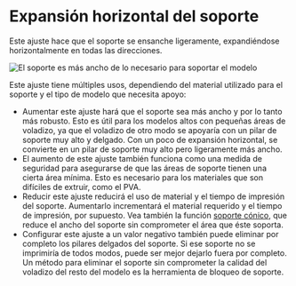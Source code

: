 Expansión horizontal del soporte
====
Este ajuste hace que el soporte se ensanche ligeramente, expandiéndose horizontalmente en todas las direcciones.

<!--screenshot {
"image_path": "support_offset.png",
"models": [{"script": "duct.scad"}],
"camera_position": [47, 72, 128],
"settings": {
    "support_enable": true,
    "support_offset": 1.6
},
"colours": 64
}-->
![El soporte es más ancho de lo necesario para soportar el modelo](../images/support_offset.png)

Este ajuste tiene múltiples usos, dependiendo del material utilizado para el soporte y el tipo de modelo que necesita apoyo:
* Aumentar este ajuste hará que el soporte sea más ancho y por lo tanto más robusto. Esto es útil para los modelos altos con pequeñas áreas de voladizo, ya que el voladizo de otro modo se apoyaría con un pilar de soporte muy alto y delgado. Con un poco de expansión horizontal, se convierte en un pilar de soporte muy alto pero ligeramente más ancho.
* El aumento de este ajuste también funciona como una medida de seguridad para asegurarse de que las áreas de soporte tienen una cierta área mínima. Esto es necesario para los materiales que son difíciles de extruir, como el PVA.
* Reducir este ajuste reducirá el uso de material y el tiempo de impresión del soporte. Aumentarlo incrementará el material requerido y el tiempo de impresión, por supuesto. Vea también la función [soporte cónico](../experimental/support_conical_enabled.md), que reduce el ancho del soporte sin comprometer el área que éste soporta.
* Configurar este ajuste a un valor negativo también puede eliminar por completo los pilares delgados del soporte. Si ese soporte no se imprimiría de todos modos, puede ser mejor dejarlo fuera por completo. Un método para eliminar el soporte sin comprometer la calidad del voladizo del resto del modelo es la herramienta de bloqueo de soporte.